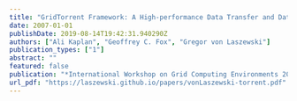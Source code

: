 ```yaml
---
title: "GridTorrent Framework: A High-performance Data Transfer and Data Sharing Framework for Scientific Computing"
date: 2007-01-01
publishDate: 2019-08-14T19:42:31.940290Z
authors: ["Ali Kaplan", "Geoffrey C. Fox", "Gregor von Laszewski"]
publication_types: ["1"]
abstract: ""
featured: false
publication: "*International Workshop on Grid Computing Environments 2007 (GCE07)*"
url_pdf: "https://laszewski.github.io/papers/vonLaszewski-torrent.pdf"
---
```


